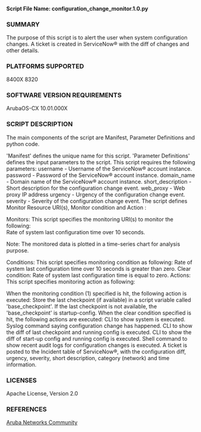 #### Script File Name: configuration\_change\_monitor.1.0.py

### SUMMARY
The purpose of this script is to alert the user when system configuration changes. A ticket is created in ServiceNow® with the diff of changes and other details.    

### PLATFORMS SUPPORTED
8400X
8320

### SOFTWARE VERSION REQUIREMENTS
ArubaOS-CX 10.01.000X

### SCRIPT DESCRIPTION
The main components of the script are Manifest, Parameter Definitions and python code.  

'Manifest' defines the unique name for this script.
'Parameter Definitions' defines the input parameters to the script. This script requires the following parameters:
username - Username of the ServiceNow® account instance.
password - Password of the ServiceNow® account instance.
domain_name - Domain name of the ServiceNow® account instance.
short_description - Short description for the configuration change event.
web_proxy - Web proxy IP address
urgency - Urgency of the configuration change event.
severity - Severity of the configuration change event.
The script defines Monitor Resource URI(s), Monitor condition and Action :

Monitors:  This script specifies the monitoring URI(s) to monitor the following:  
Rate of system last configuration time over 10 seconds.

Note: The monitored data is plotted in a time-series chart for analysis purpose.  

Conditions:  This script specifies monitoring condition as following:
Rate of system last configuration time over 10 seconds is greater than zero.
Clear condition: Rate of system last configuration time is equal to zero.
Actions:  This script specifies monitoring action as following:  

When the monitoring condition (1) specified is hit, the following action is executed:
Store the last checkpoint (if available) in a script variable called 'base_checkpoint'. If the last checkpoint is not available, the 'base_checkpoint' is startup-config.
When the clear condition specified is hit, the following actions are executed:
CLI to show system is executed.
Syslog command saying configuration change has happened.
CLI to show the diff of last checkpoint and running config is executed.
CLI to show the diff of start-up config and running config is executed.
Shell command to show recent audit logs for configuration changes is executed.
A ticket is posted to the Incident table of ServiceNow®, with the configuration diff, urgency, severity, short description, category (network) and time information.


### LICENSES
Apache License, Version 2.0

### REFERENCES
[Aruba Networks Community](http://community.arubanetworks.com/t5/Network-Analytic-Engine/ct-p/NetworkAnalyticEngine)
